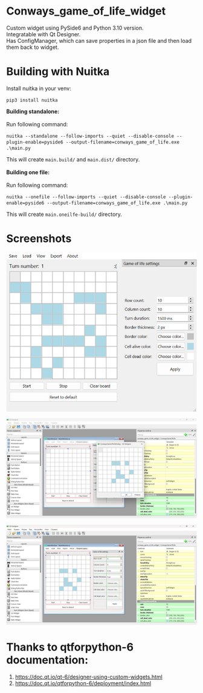 # Conways_game_of_life_widget
Custom widget using PySide6 and Python 3.10 version.  
Integratable with Qt Designer.  
Has ConfigManager, which can save properties in a json file and then load them back to widget.  

# Building with Nuitka
Install nuitka in your venv:
```
pip3 install nuitka
```

**Building standalone:**  
</br>
Run following command:
```
nuitka --standalone --follow-imports --quiet --disable-console --plugin-enable=pyside6 --output-filename=conways_game_of_life.exe .\main.py
```
This will create `main.build/` and `main.dist/` directory.  
</br>
**Building one file:**  
</br>
Run following command:
```
nuitka --onefile --follow-imports --quiet --disable-console --plugin-enable=pyside6 --output-filename=conways_game_of_life.exe .\main.py
```
This will create `main.oneilfe-build/` directory.

# Screenshots  
  
![MainWindow screeshot](/readme_images/1.png)  
  
![Qt Designer screenshot 1](/readme_images/2.png)  
  
![Qt Designer screenshot 1](/readme_images/3.png)

# Thanks to qtforpython-6 documentation:
 1. https://doc.qt.io/qt-6/designer-using-custom-widgets.html
 2. https://doc.qt.io/qtforpython-6/deployment/index.html
